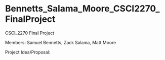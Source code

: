 # Bennetts_Salama_Moore_CSCI2270_FinalProject
CSCI_2270 Final Project

Members: Samuel Bennetts, Zack Salama, Matt Moore

Project Idea/Proposal:
